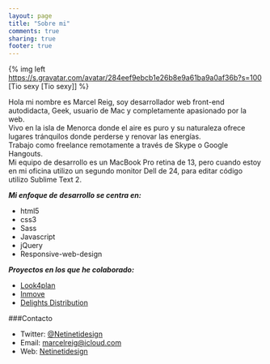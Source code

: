 ```yaml
---
layout: page
title: "Sobre mi"
comments: true
sharing: true
footer: true
---
```



{% img left https://s.gravatar.com/avatar/284eef9ebcb1e26b8e9a61ba9a0af36b?s=100 [Tio sexy [Tio sexy]] %}


Hola mi nombre es Marcel Reig, soy desarrollador web front-end autodidacta, Geek, usuario de Mac y completamente apasionado por la web.<br>
Vivo en la isla de Menorca donde el aire es puro y su naturaleza ofrece lugares tránquilos donde perderse y renovar las energías.<br>
Trabajo como freelance remotamente a través de Skype o Google Hangouts.<br>
Mi equipo de desarrollo es un MacBook Pro retina de 13, pero cuando estoy en mi oficina utilizo un segundo monitor Dell de 24, para editar código utilizo Sublime Text 2.<br>

___Mi enfoque de desarrollo se centra en:___

+ html5
+ css3
+ Sass
+ Javascript
+ jQuery 
+ Responsive-web-design

___Proyectos en los que he colaborado:___

+ [Look4plan](http://www.look4plan.com/)
+ [Inmove](http://www.inmove.co/)
+ [Delights Distribution](http://www.delightsdistribution.com/)

###Contacto

+ Twitter: [@Netinetidesign](https://twitter.com/Netinetidesign)
+ Email: marcelreig@icloud.com
+ Web: [Netinetidesign](http://www.netinetidesign.com/)


